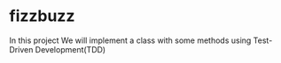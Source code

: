 # fizzbuzz
In this project We will implement a class with some methods using Test-Driven Development(TDD)
